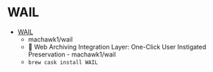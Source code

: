 # WAIL
- [WAIL](https://github.com/machawk1/wail)
  -  machawk1/wail
  - :whale2: Web Archiving Integration Layer: One-Click User Instigated Preservation - machawk1/wail
  - `brew cask install WAIL`
